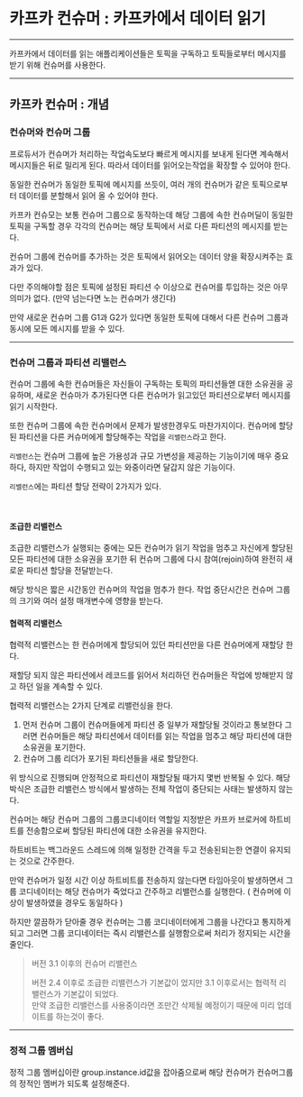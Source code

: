 # 카프카 컨슈머 : 카프카에서 데이터 읽기

---

카프카에서 데이터를 읽는 애플리케이션들은 토픽을 구독하고 토픽들로부터 메시지를 받기 위해
컨슈머를 사용한다.

---

## 카프카 컨슈머 : 개념

### 컨슈머와 컨슈머 그룹 

프로듀서가 컨슈머가 처리하는 작업속도보다 빠르게 메시지를 보내게 된다면 계속해서 메시지들은 뒤로 밀리게 된다. 따라서 데이터를
읽어오는작업을 확장할 수 있어야 한다. 

동일한 컨슈머가 동일한 토픽에 메시지를 쓰듯이, 여러 개의 컨슈머가 같은 토픽으로부터 데이터를 분할해서 읽어 올 수 있어야 한다.

카프카 컨슈모는 보통 컨슈머 그룹으로 동작하는데 해당 그룹에 속한 컨슈머딜이 동일한 토픽을 구독할 경우 
각각의 컨슈머는 해당 토픽에서 서로 다른 파티션의 메시지를 받는다.


컨슈머 그룹에 컨슈머를 추가하는 것은 토픽에서 읽어오는 데이터 양을 확장시켜주는 효과가 있다.

다만 주의해야할 점은 토픽에 설정된 파티션 수 이상으로 컨슈머를 투입하는 것은 아무 의미가 없다. (만약 넘는다면 노는 컨슈머가 생긴다)

만약 새로운 컨슈머 그룹 G1과 G2가 있다면 동일한 토픽에 대해서 다른 컨슈머 그룹과 동시에 모든 메시지를 받을 수 있다.

---


### 컨슈머 그룹과 파티션 리밸런스

컨슈머 그룹에 속한 컨슈머들은 자신들이 구독하는 토픽의 파티션들엗 대한 소유권을 공유하며, 새로운 컨슈마가 추가된다면 다른 컨슈머가
읽고있던 파티션으로부터 메시지를 읽기 시작한다.

또한 컨슈머 그룹에 속한 컨슈머에서 문제가 발생한경우도 마찬가지이다. 컨슈머에 할당된 파티션을 다른 커슈머에게 할당해주는 작업을
`리밸런스`라고 한다. 

`리밸런스`는 컨슈머 그룹에 높은 가용성과 규모 가변성을 제공하는 기능이기에 매우 중요하다, 하지만 작업이
수행되고 있는 와중이라면 달갑지 않은 기능이다.

`리밸런스`에는 파티션 할당 전략이 2가지가 있다. 

<br>

#### 조급한 리밸런스

조급한 리밸런스가 실행되는 중에는 모든 컨슈머가 읽기 작업을 멈추고 자신에게 할당된 모든 파티션에 대한 소유권을 포기한 뒤
컨슈머 그룹에 다시 참여(rejoin)하여 완전히 새로운 파티션 할당을 전달받는다.

해당 방식은 짧은 시간동안 컨슈머의 작업을 멈추가 한다. 작업 중단시간은 컨슈머 그룹의 크기와 여러 설정 매개변수에 영향을 받는다.

#### 협력적 리밸런스 

협력적 리밸런스는 한 컨슈머에게 할당되어 있던 파티션만을 다른 컨슈머에게 재할당 한다.

재할당 되지 않은 파티션에서 레코드를 읽어서 처리하던 컨슈머들은 작업에 방해받지 않고 하던 일을 계속할 수 있다.

협력적 리밸런스는 2가지 단계로 리밸런싱을 한다.

1. 먼저 컨슈머 그룹이 컨슈머들에게 파티션 중 일부가 재할당될 것이라고 통보한다 그러면 컨슈머들은 해당 파티션에서 데이터를 읽는 작업을 멈추고 해당 파티션에 대한 소유권을 포기한다.
2. 컨슈머 그룹 리더가 포기된 파티션들을 새로 할당한다.

위 방식으로 진행되며 안정적으로 파티션이 재할당될 때가지 몇번 반복될 수 있다. 해당 박식은 조급한 리밸런스 방식에서 발생하는 전체 작업이 중단되는 사태는 발생하지 않는다.


컨슈머는 해당 컨슈머 그룹의 그룹코디네이터 역할일 지정받은 카프카 브로커에 하트비트를 전송함으로써 할당된 파티션에 대한
소유권을 유지한다.

하트비트는 백그라운드 스레드에 의해 일정한 간격을 두고 전송된되는한 연결이 유지되는 것으로 간주한다.

만약 컨슈머가 일정 시간 이상 하트비트를 전송하지 않는다면 타임아웃이 발생하면서 그룹 코디네이터는 해당 컨슈머가 죽었다고
간주하고 리밸런스를 실행한다. ( 컨슈머에 이상이 발생하였을 경우도 동일하다 )

하지만 깔끔하가 닫아줄 경우 컨슈머는 그룹 코디네이터에게 그룹을 나간다고 통지하게 되고 그러면 그룹 코디네이터는
즉시 리밸런스를 실행함으로써 처리가 정지되는 시간을 줄인다.

> 버전 3.1 이후의 컨슈머 리밸런스
> 
> 버전 2.4 이후로 조급한 리밸런스가 기본값이 었지만 3.1 이후로서는 협력적 리밸런스가 기본값이 되었다.<br>
> 만약 조급한 리밸런스를 사용중이라면 조만간 삭제될 예정이기 때문에 미리 업데이트를 하는것이 좋다.

---

### 정적 그룹 멤버십

정적 그룹 멤버십이란 group.instance.id값을 잡아줌으로써 해당 컨슈머가 컨슈머그룹의 정적인 멤버가 되도록 설정해준다.
